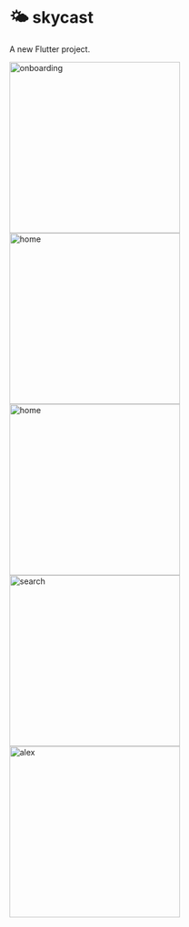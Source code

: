 # 🌤️ skycast

A new Flutter project.

<img src="https://github.com/Mustafa-Nedeer-101/SkyCast/assets/111573428/8b9baea3-b9a1-47f9-8eca-583063706d91" alt="onboarding" width="300">

<img src="https://github.com/Mustafa-Nedeer-101/SkyCast/assets/111573428/64c72e99-69c8-4892-a231-842d7b7d1e27" alt="home" width="300">

<img src="https://github.com/Mustafa-Nedeer-101/SkyCast/assets/111573428/da4f7d9b-2897-4711-92f6-02c8bbf25462" alt="home" width="300">

<img src="https://github.com/Mustafa-Nedeer-101/SkyCast/assets/111573428/fb7af32c-5147-466e-a3a7-f72b2e05533b" alt="search" width="300">

<img src="https://github.com/Mustafa-Nedeer-101/SkyCast/assets/111573428/07b4894e-5833-47c0-aa2d-3dbcfc6ffe49" alt="alex" width="300">

